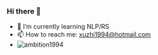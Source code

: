 ### Hi there 👋

<!--
**ambition1994/ambition1994** is a ✨ _special_ ✨ repository because its `README.md` (this file) appears on your GitHub profile.

Here are some ideas to get you started:

- 🔭 I’m currently working on ...
- 🌱 I’m currently learning ...
- 👯 I’m looking to collaborate on ...
- 🤔 I’m looking for help with ...
- 💬 Ask me about ...
- 📫 How to reach me: ...
- 😄 Pronouns: ...
- ⚡ Fun fact: ...
-->


- 🌱 I’m currently learning NLP/RS
- 📫 How to reach me: xuzhi1994@hotmail.com
- ![ambition1994](https://github-readme-stats.vercel.app/api?username=ambition1994&show_icons=true&include_all_commits=true?count_private=true?include_all_commits=true&theme=vue)
